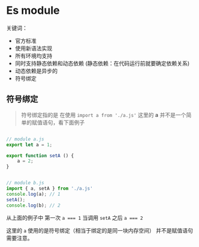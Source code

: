 # Es module

关键词：

- 官方标准
- 使用新语法实现
- 所有环境均支持
- 同时支持静态依赖和动态依赖 (静态依赖：在代码运行前就要确定依赖关系)
- 动态依赖是异步的
- 符号绑定

## 符号绑定

> 符号绑定指的是 在使用 ``` import a from './a.js' ``` 这里的 **a** 并不是一个简单的赋值语句，看下面例子

```js

// module a.js
export let a = 1;

export function setA () {
    a = 2;
}


// module b.js
import { a, setA } from './a.js'
console.log(a); // 1
setA();
console.log(b); // 2

```

从上面的例子中 第一次 ``` a === 1 ``` 当调用 ``` setA ``` 之后 ``` a === 2 ```

这里的 ``` a ``` 使用的是符号绑定（相当于绑定的是同一块内存空间） 并不是赋值语句需要注意。

